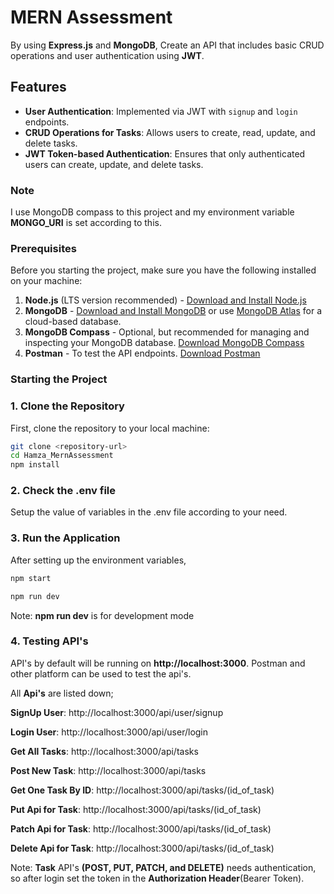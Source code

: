 # MERN Assessment

By using **Express.js** and **MongoDB**, Create an API that includes basic CRUD operations and user authentication using **JWT**.


## Features

- **User Authentication**: Implemented via JWT with `signup` and `login` endpoints.
- **CRUD Operations for Tasks**: Allows users to create, read, update, and delete tasks.
- **JWT Token-based Authentication**: Ensures that only authenticated users can create, update, and delete tasks.


### Note

I use MongoDB compass to this project and my environment variable **MONGO_URI** is set according to this.


### Prerequisites

Before you starting the project, make sure you have the following installed on your machine:

1. **Node.js** (LTS version recommended) - [Download and Install Node.js](https://nodejs.org/)
2. **MongoDB** - [Download and Install MongoDB](https://www.mongodb.com/try/download/community) or use [MongoDB Atlas](https://www.mongodb.com/cloud/atlas) for a cloud-based database.
3. **MongoDB Compass** - Optional, but recommended for managing and inspecting your MongoDB database. [Download MongoDB Compass](https://www.mongodb.com/products/compass)
4. **Postman** - To test the API endpoints. [Download Postman](https://www.postman.com/downloads/)


### Starting the Project

### 1. Clone the Repository

First, clone the repository to your local machine:

```bash
git clone <repository-url>
cd Hamza_MernAssessment
npm install
```

### 2. Check the .env file

Setup the value of variables in the .env file according to your need.

### 3. Run the Application

After setting up the environment variables,

```bash
npm start

npm run dev
```

Note: **npm run dev** is for development mode

### 4. Testing API's

API's by default will be running on **http://localhost:3000**.
Postman and other platform can be used to test the api's.

All **Api's** are listed down;

**SignUp User**: http://localhost:3000/api/user/signup

**Login User**: http://localhost:3000/api/user/login

**Get All Tasks**: http://localhost:3000/api/tasks

**Post New Task**: http://localhost:3000/api/tasks

**Get One Task By ID**: http://localhost:3000/api/tasks/(id_of_task)

**Put Api for Task**: http://localhost:3000/api/tasks/(id_of_task)

**Patch Api for Task**: http://localhost:3000/api/tasks/(id_of_task)

**Delete Api for Task**: http://localhost:3000/api/tasks/(id_of_task)


Note: **Task** API's **(POST, PUT, PATCH, and DELETE)** needs authentication, so after login set the token in the **Authorization Header**(Bearer Token).
